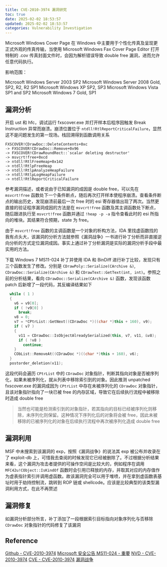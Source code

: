 ```yaml
---
title: CVE-2010-3974 漏洞研究
toc: true
date: 2025-02-02 18:53:57
updated: 2025-02-02 18:53:57
categories: Vulnerability Investigation
---
```


Microsoft Windows Cover Page 在 Windows 中主要用于个性化传真及呈现更正式外观的传真传输，当使用 Microsoft Windows Fax Cover Page Editor 打开特制的 .cov 传真封面文件时，会因为解析错误导致 double free 漏洞，进而允许任意代码执行。

影响范围：

Microsoft Windows Server 2003 SP2
Microsoft Windows Server 2008 Gold, SP2, R2, R2 SP1
Microsoft Windows XP SP2, SP3
Microsoft Windows Vista SP1 and SP2
Microsoft Windows 7 Gold, SP1

## 漏洞分析

开启 ust 和 hfc，调试运行 fxscover.exe 并打开样本后程序因触发 Break Instruction 异常而崩溃。崩溃位置位于 `ntdll!RtlReportCriticalFailure`，显然这不是问题发生的第一现场。栈回溯得到函数调用关系

```plaintext
FXSCOVER!CDrawDoc::DeleteContents+0xc
-> FXSCOVER!CDrawDoc::Remove+0x96
-> FXSCOVER!CDrawRoundRect::`scalar deleting destructor'
-> msvcrt!free+0xcd
-> ntdll!RtlFreeHeap+0x142
-> ntdll!RtlpFreeHeap
-> ntdll!RtlpAnalyzeHeapFailure
-> ntdll!RtlpLogHeapFailure
-> ntdll!RtlReportCriticalFailure
```

参考漏洞描述，或者说由于已知漏洞的成因是 double free，可以先在 `msvcrt!free` 函数处下一个条件断点，随后再次打开样本使程序崩溃。查看条件断点的输出历史，发现崩溃前最后一次 free 时的 esi 寄存器值出现了两次。当然更直接的验证程序漏洞成因的方法是在 `msvcrt!free` 函数及其主调函数处下断点，随后跟进执行至 `msvcrt!free` 函数并通过 `!heap -p -a` 指令查看此时的 esi 所指向的堆块。其结果符合预期，state 为 free。

由于 `msvcrt!free` 函数的主调函数是一个对象的析构方法，IDA 里找虚函数找的我有点头大，该漏洞的分析方法就参照《漏洞战争》一书进行补丁分析而非直接逆向分析的方式定位漏洞成因。事实上通过补丁分析漏洞是实际的漏洞分析手段中最实用的方法。

下载 Windows 7 MS11-024 补丁并使用 IDA 和 BinDiff 进行补丁比较，发现只有三个函数发生了修改。分别是 `CDrawPoly::Serialize(CArchive &)`, `CDrawDoc::Serialize(CArchive &)` 和 `CDrawText::GetText(int, int)`。参照之前的分析结果，看向 `CDrawDoc::Serialize(CArchive &)` 函数，发现该函数 patch 后新增了一段代码，其反编译结果如下

```C++
  while ( 1 )
  {
    v6 = v9[0];
    if ( !v9[0] )
      break;
    v8 = 0;
    v7 = *CPtrList::GetNext((CDrawDoc *)((char *)this + 160), v9);
    if ( v7 )
    {
      v11 = CDrawDoc::IsObjectAlreadySerialized(this, v7, v11, &v8);
      if ( !v8 )
        continue;
    }
    CObList::RemoveAt((CDrawDoc *)((char *)this + 160), v6);
  }
  postorder_deletion(v11);
```

这段代码会遍历 `CPtrList` 中的 `CDrawDoc` 对象指针，判断其指向对象是否被序列化，如果未被序列化，就从列表中移除索引到的对象。因此推测 unpatched fxscover.exe 的漏洞成因为 `CPtrList` 中存在未被序列化的 `CDrawDoc` 对象指针，且该对象指针指向了一块已被 free 的内存区域，导致它在后续执行流程中被移除时造成 double free

> 当然也可能是检测索引到的对象指针，若其指向的目标已经被序列化则移除，未序列化则保留。这种情况下序列化后的对象将会被 free，因此未被移除的已被序列化的对象在后续执行流程中再次被序列化造成 double free

## 漏洞利用

MSF 中未搜索到该漏洞的 exp，按照《漏洞战争》的说法其 exp 被公布并收录在了 exploit-db 上，可惜我去查阅的时候发现它已经被删除了。不过根据分析结果来看，这个漏洞为攻击者提供的可操作空间是比较大的，例如程序在调用 `MFC42u!CObject::IsKindOf` 函数时会引用已释放的内存，并取其对应的内存值作为虚表指针索引并调用虚函数。故该漏洞完全可以用于堆喷，并在拿到虚函数表基址时用于劫持控制流，跳转到 ROP 链或 shellcode。应该是比较典型的该类型漏洞利用方式，在此不再赘述

## 漏洞修复

如漏洞分析部分所言，补丁添加了一段根据索引目标指向对象序列化与否移除 `CDrawDoc` 对象指针的代码修复了该漏洞

## Reference

[Github - CVE-2010-3974](https://github.com/advisories/GHSA-58r9-qv78-vjj3)
[Microsoft 安全公告 MS11-024 - 重要](https://learn.microsoft.com/zh-cn/security-updates/securitybulletins/2011/ms11-024)
[NVD - CVE-2010-3974](https://nvd.nist.gov/vuln/detail/CVE-2010-3974)
[CVE - CVE-2010-3974](https://cve.mitre.org/cgi-bin/cvename.cgi?name=CVE-2010-3974)
[漏洞战争](https://book.douban.com/subject/26830238/)

